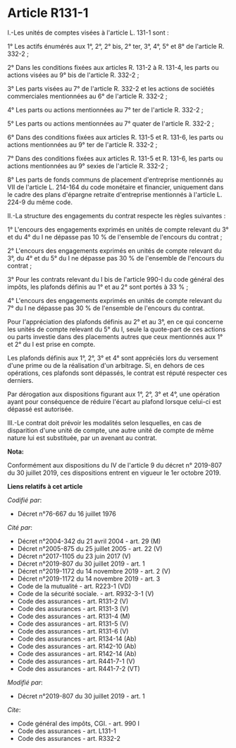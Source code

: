 # Article R131-1

I.-Les unités de comptes visées à l'article L. 131-1 sont :

1° Les actifs énumérés aux 1°, 2°, 2° bis, 2° ter, 3°, 4°, 5° et 8° de l'article R. 332-2 ;

2° Dans les conditions fixées aux articles R. 131-2 à R. 131-4, les parts ou actions visées au 9° bis de l'article R. 332-2 ;

3° Les parts visées au 7° de l'article R. 332-2 et les actions de sociétés commerciales mentionnées au 6° de l'article R.
332-2 ;

4° Les parts ou actions mentionnées au 7° ter de l'article R. 332-2 ;

5° Les parts ou actions mentionnées au 7° quater de l'article R. 332-2 ;

6° Dans des conditions fixées aux articles R. 131-5 et R. 131-6, les parts ou actions mentionnées au 9° ter de l'article R.
332-2 ;

7° Dans des conditions fixées aux articles R. 131-5 et R. 131-6, les parts ou actions mentionnées au 9° sexies de l'article
R. 332-2 ;

8° Les parts de fonds communs de placement d'entreprise mentionnés au VII de l'article L. 214-164 du code monétaire et
financier, uniquement dans le cadre des plans d'épargne retraite d'entreprise mentionnés à l'article L. 224-9 du même code.

II.-La structure des engagements du contrat respecte les règles suivantes :

1° L'encours des engagements exprimés en unités de compte relevant du 3° et du 4° du I ne dépasse pas 10 % de l'ensemble de
l'encours du contrat ;

2° L'encours des engagements exprimés en unités de compte relevant du 3°, du 4° et du 5° du I ne dépasse pas 30 % de
l'ensemble de l'encours du contrat ;

3° Pour les contrats relevant du I bis de l'article 990-I du code général des impôts, les plafonds définis au 1° et au 2°
sont portés à 33 % ;

4° L'encours des engagements exprimés en unités de compte relevant du 7° du I ne dépasse pas 30 % de l'ensemble de l'encours
du contrat.

Pour l'appréciation des plafonds définis au 2° et au 3°, en ce qui concerne les unités de compte relevant du 5° du I, seule
la quote-part de ces actions ou parts investie dans des placements autres que ceux mentionnés aux 1° et 2° du I est prise en
compte.

Les plafonds définis aux 1°, 2°, 3° et 4° sont appréciés lors du versement d'une prime ou de la réalisation d'un arbitrage.
Si, en dehors de ces opérations, ces plafonds sont dépassés, le contrat est réputé respecter ces derniers.

Par dérogation aux dispositions figurant aux 1°, 2°, 3° et 4°, une opération ayant pour conséquence de réduire l'écart au
plafond lorsque celui-ci est dépassé est autorisée.

III.-Le contrat doit prévoir les modalités selon lesquelles, en cas de disparition d'une unité de compte, une autre unité de
compte de même nature lui est substituée, par un avenant au contrat.

**Nota:**

Conformément aux dispositions du IV de l'article 9 du décret n° 2019-807 du 30 juillet 2019, ces dispositions entrent en
vigueur le 1er octobre 2019.

**Liens relatifs à cet article**

_Codifié par_:

  - Décret n°76-667 du 16 juillet 1976

_Cité par_:

  - Décret n°2004-342 du 21 avril 2004 - art. 29 (M)
  - Décret n°2005-875 du 25 juillet 2005 - art. 22 (V)
  - Décret n°2017-1105 du 23 juin 2017 (V)
  - Décret n°2019-807 du 30 juillet 2019 - art. 1
  - Décret n°2019-1172 du 14 novembre 2019 - art. 2 (V)
  - Décret n°2019-1172 du 14 novembre 2019 - art. 3
  - Code de la mutualité - art. R223-1 (VD)
  - Code de la sécurité sociale. - art. R932-3-1 (V)
  - Code des assurances - art. R131-2 (V)
  - Code des assurances - art. R131-3 (V)
  - Code des assurances - art. R131-4 (M)
  - Code des assurances - art. R131-5 (V)
  - Code des assurances - art. R131-6 (V)
  - Code des assurances - art. R134-14 (Ab)
  - Code des assurances - art. R142-10 (Ab)
  - Code des assurances - art. R142-14 (Ab)
  - Code des assurances - art. R441-7-1 (V)
  - Code des assurances - art. R441-7-2 (VT)

_Modifié par_:

  - Décret n°2019-807 du 30 juillet 2019 - art. 1

_Cite_:

  - Code général des impôts, CGI. - art. 990 I
  - Code des assurances - art. L131-1
  - Code des assurances - art. R332-2
